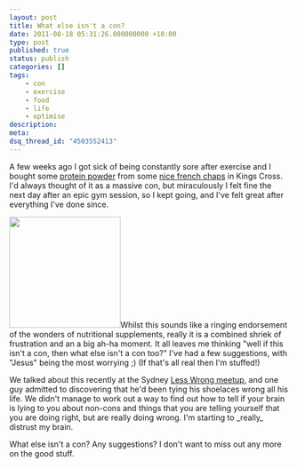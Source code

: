 ```yaml
---
layout: post
title: What else isn't a con?
date: 2011-08-18 05:31:26.000000000 +10:00
type: post
published: true
status: publish
categories: []
tags:
    - con
    - exercise
    - food
    - life
    - optimise
description:
meta:
dsq_thread_id: "4503552413"
---
```


<p>A few weeks ago I got sick of being constantly sore after exercise and I bought some <a href="http://www.optimumnutrition.com/products/Platinum-Hydrowhey-p-271.html">protein powder</a> from some <a title="Health nuts" href="http://maps.google.com.au/maps?q=health+nuts+kings+cross&amp;ll=-33.875324,151.222748&amp;spn=0.002044,0.003962&amp;fb=1&amp;gl=au&amp;cid=0,0,11995746981336015269&amp;t=h&amp;z=19&amp;vpsrc=6">nice french chaps</a> in Kings Cross. I'd always thought of it as a massive con, but miraculously I felt fine the next day after an epic gym session, so I kept going, and I've felt great after everything I've done since.</p>
<p><img class="alignright" title="Protein from Wikipedia" src="{{ site.baseurl }}/assets/Protein_ARF1_PDB_1hur.png" alt="" width="200" />Whilst this sounds like a ringing endorsement of the wonders of nutritional supplements, really it is a combined shriek of frustration and an a big ah-ha moment. It all leaves me thinking "well if this isn't a con, then what else isn't a con too?" I've had a few suggestions, with "Jesus" being the most worrying ;) (If that's all real then I'm stuffed!)</p>
<p>We talked about this recently at the Sydney <a href="http://lesswrong.com/lw/6sl/meetup_a_new_sydney_meet_up/">Less Wrong meetup</a>, and one guy admitted to discovering that he'd been tying his shoelaces wrong all his life. We didn't manage to work out a way to find out how to tell if your brain is lying to you about non-cons and things that you are telling yourself that you are doing right, but are really doing wrong. I'm starting to _really_ distrust my brain.</p>
<p>What else isn't a con? Any suggestions? I don't want to miss out any more on the good stuff.</p>

